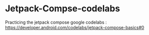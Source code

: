 # Jetpack-Compse-codelabs
Practicing the jetpack compose google codelabs : https://developer.android.com/codelabs/jetpack-compose-basics#0
